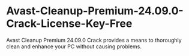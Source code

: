 # Avast-Cleanup-Premium-24.09.0-Crack-License-Key-Free
Avast Cleanup Premium 24.09.0 Crack provides a means to thoroughly clean and enhance your PC without causing problems. 
